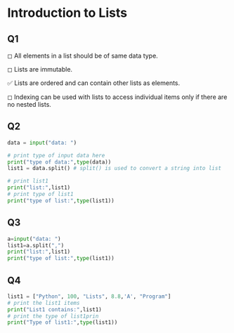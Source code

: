 # Introduction to Lists


## Q1

◻ All elements in a list should be of same data type.

◻ Lists are immutable.

✅ Lists are ordered and can contain other lists as elements.

◻ Indexing can be used with lists to access individual items only if there are no nested lists.

## Q2


```python
data = input("data: ")

# print type of input data here
print("type of data:",type(data))
list1 = data.split() # split() is used to convert a string into list

# print list1
print("list:",list1)
# print type of list1
print("type of list:",type(list1))
```

## Q3


```python
a=input("data: ")
list1=a.split(",")
print("list:",list1)
print("type of list:",type(list1))
```

## Q4


```python
list1 = ["Python", 100, "Lists", 8.8,'A', "Program"]
# print the list1 items
print("List1 contains:",list1)
# print the type of list1prin
print("Type of list1:",type(list1))
```
